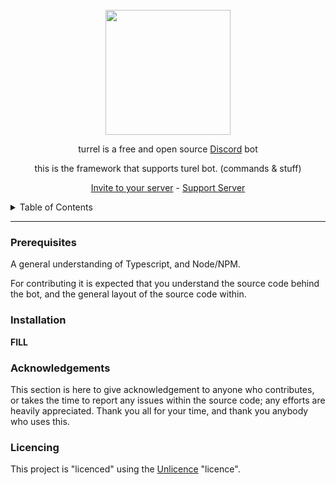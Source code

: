 <br />

<div align="center">
    <img src="logos/turel.gif" width="200" align="center">
    <div align="center">
        <p>
            turrel is a free and open source <a href="discord.gg">Discord</a> bot 
        </p>
        <p>
            this is the framework that supports
            turel bot. (commands & stuff)
        </p>
        <p>
            <a href="https://discord.com/api/oauth2/authorize?client_id=1054601338312466505&permissions=8&scope=bot%20applications.commands">Invite to your server</a> - <a href="https://discord.gg/q2QJaBABwP">Support Server</a>
        </p>
    </div>
</div>

<details>
    <summary>
        Table of Contents
    </summary>
    <ol>
        <li>
            <a href="#installation">Installation</a>
        </li>
        <li>
            <a href="#usage">General Usage</a>
        </li>
        <li>
            <a href="#documentaion">Documentation</a>
        </li>
    </ol>
</details>

----------

<!-- What's needed to host the bot -->
### Prerequisites
A general understanding of Typescript, and Node/NPM.

For contributing it is expected that you understand the source code
behind the bot, and the general layout of the source code within.

<!-- how to install the lib... -->
### Installation

**FILL**

### Acknowledgements

This section is here to give acknowledgement to anyone who contributes, or takes the time to
report any issues within the source code; any efforts are heavily appreciated. Thank you all
for your time, and thank you anybody who uses this. 

### Licencing

This project is "licenced" using the [Unlicence](https://unlicense.org/) "licence".